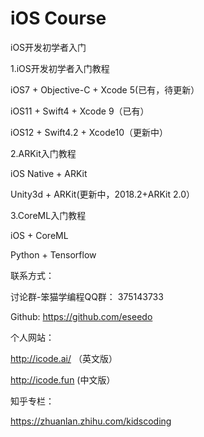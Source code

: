 iOS Course
==========

iOS开发初学者入门

1.iOS开发初学者入门教程

iOS7 + Objective-C + Xcode 5(已有，待更新）

iOS11 + Swift4 + Xcode 9（已有）

iOS12 + Swift4.2 + Xcode10（更新中）

2.ARKit入门教程

iOS Native + ARKit  

Unity3d + ARKit(更新中，2018.2+ARKit 2.0）

3.CoreML入门教程

iOS + CoreML 

Python + Tensorflow

联系方式：

讨论群-笨猫学编程QQ群：
375143733

Github:
https://github.com/eseedo

个人网站：

http://icode.ai/ （英文版）

http://icode.fun (中文版）

知乎专栏：

https://zhuanlan.zhihu.com/kidscoding



